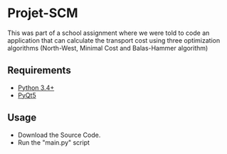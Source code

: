 # Projet-SCM
This was part of a school assignment where we were told to code an application that can calculate the transport cost using three optimization algorithms (North-West, Minimal Cost and Balas-Hammer algorithm)

## Requirements
  * [Python 3.4+](https://www.python.org/downloads/)
  * [PyQt5](https://pypi.org/project/PyQt5/)

## Usage
* Download the Source Code.
* Run the "main.py" script